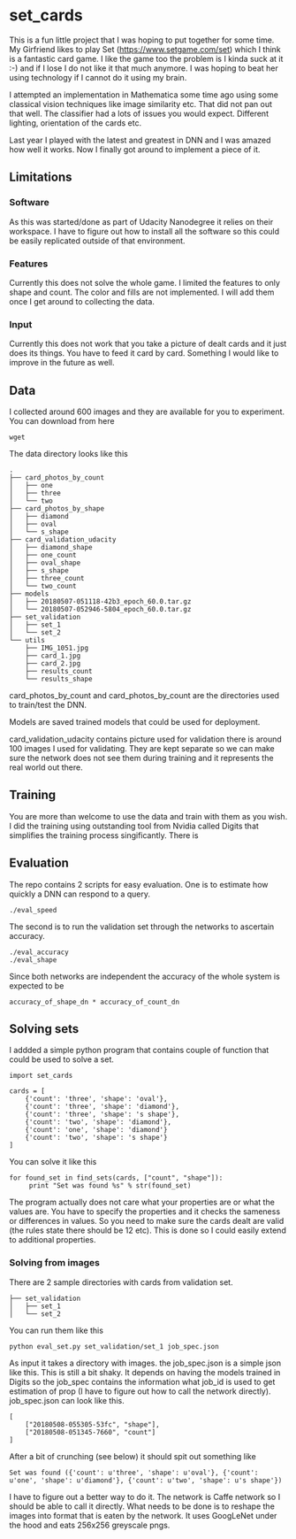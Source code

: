 # set_cards

This is a fun little project that I was hoping to put together for some time. My Girfriend likes to play Set (https://www.setgame.com/set) which I think is a fantastic card game. I like the game too the problem is I kinda suck at it :-) and if I lose I do not like it that much anymore. I was hoping to beat her using technology if I cannot do it using my brain.

I attempted an implementation in Mathematica some time ago using some classical vision techniques like image similarity etc. That did not pan out that well. The classifier had a lots of issues you would expect. Different lighting, orientation of the cards etc.

Last year I played with the latest and greatest in DNN and I was amazed how well it works. Now I finally got around to implement a piece of it.

## Limitations

### Software
As this was started/done as part of Udacity Nanodegree it relies on their workspace. I have to figure out how to install all the software so this could be easily replicated outside of that environment.

### Features
Currently this does not solve the whole game. I limited the features to only shape and count. The color and fills are not implemented. I will add them once I get around to collecting the data.

### Input
Currently this does not work that you take a picture of dealt cards and it just does its things. You have to feed it card by card. Something I would like to improve in the future as well.

## Data

I collected around 600 images and they are available for you to experiment. You can download from here

	wget 

The data directory looks like this

	.
	├── card_photos_by_count
	│   ├── one
	│   ├── three
	│   └── two
	├── card_photos_by_shape
	│   ├── diamond
	│   ├── oval
	│   └── s_shape
	├── card_validation_udacity
	│   ├── diamond_shape
	│   ├── one_count
	│   ├── oval_shape
	│   ├── s_shape
	│   ├── three_count
	│   └── two_count
	├── models
	│   ├── 20180507-051118-42b3_epoch_60.0.tar.gz
	│   └── 20180507-052946-5804_epoch_60.0.tar.gz
	├── set_validation
	│   ├── set_1
	│   └── set_2
	└── utils
	    ├── IMG_1051.jpg
	    ├── card_1.jpg
	    ├── card_2.jpg
	    ├── results_count
	    └── results_shape


card_photos_by_count and card_photos_by_count are the directories used to train/test the DNN.

Models are saved trained models that could be used for deployment.

card_validation_udacity contains picture used for validation there is around 100 images I used for validating. They are kept separate so we can make sure the network does not see them during training and it represents the real world out there.


## Training

You are more than welcome to use the data and train with them as you wish. I did the training using outstanding tool from Nvidia called Digits that simplifies the training process singificantly. There is 


## Evaluation

The repo contains 2 scripts for easy evaluation.
One is to estimate how quickly a DNN can respond to a query.

	./eval_speed

The second is to run the validation set through the networks to ascertain accuracy.

	./eval_accuracy
	./eval_shape

Since both networks are independent the accuracy of the whole system is expected to be

	accuracy_of_shape_dn * accuracy_of_count_dn

## Solving sets

I addded a simple python program that contains couple of function that could be used to solve a set.

	import set_cards
	
	cards = [
		{'count': 'three', 'shape': 'oval'},
		{'count': 'three', 'shape': 'diamond'},
		{'count': 'three', 'shape': 's shape'},
		{'count': 'two', 'shape': 'diamond'},
		{'count': 'one', 'shape': 'diamond'}
		{'count': 'two', 'shape': 's shape'}
	]

You can solve it like this

    for found_set in find_sets(cards, ["count", "shape"]):
         print "Set was found %s" % str(found_set)

The program actually does not care what your properties are or what the values are. You have to specify the properties and it checks the sameness or differences in values. So you need to make sure the cards dealt are valid (the rules state there should be 12 etc). This is done so I could easily extend to additional properties.

### Solving from images

There are 2 sample directories with cards from validation set.

	├── set_validation
	│   ├── set_1
	│   └── set_2

You can run them like this

	python eval_set.py set_validation/set_1 job_spec.json

As input it takes a directory with images. the job_spec.json is a simple json like this. This is still a bit shaky. It depends on having the models trained in Digits so the job_spec contains the information what job_id is used to get estimation of prop (I have to figure out how to call the network directly). job_spec.json can look like this.

	[
		["20180508-055305-53fc", "shape"],
		["20180508-051345-7660", "count"]
	]

After a bit of crunching (see below) it should spit out something like

	Set was found ({'count': u'three', 'shape': u'oval'}, {'count': u'one', 'shape': u'diamond'}, {'count': u'two', 'shape': u's shape'})

I have to figure out a better way to do it. The network is Caffe network so I should be able to call it directly. What needs to be done is to reshape the images into format that is eaten by the network. It uses GoogLeNet under the hood and eats 256x256 greyscale pngs.

